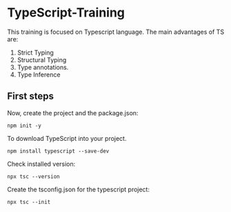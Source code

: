 # TypeScript-Training

This training is focused on Typescript language. The main advantages of TS are:

1. Strict Typing
2. Structural Typing
3. Type annotations.
4. Type Inference

## First steps

Now, create the project and the package.json:

`npm init -y`

To download TypeScript into your project.

`npm install typescript --save-dev`

Check installed version:

`npx tsc --version`

Create the tsconfig.json for the typescript project:

`npx tsc --init`
